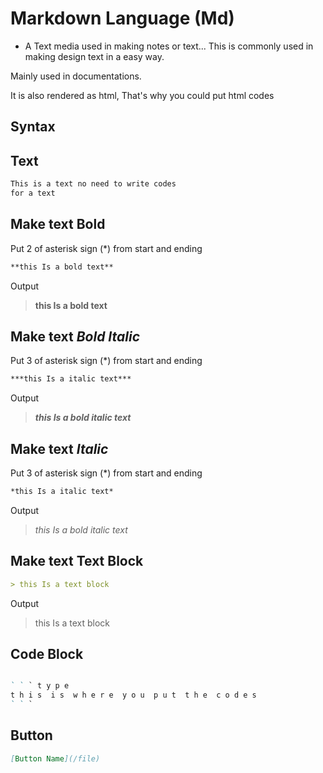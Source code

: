 <link rel="stylesheet" href="https://cdn.jsdelivr.net/gh/hyrious/github-markdown-css@main/dist/light-dark.css"/>

# Markdown Language (Md)
- A Text media used in making notes or text...
  This is commonly used in making design text in a easy way.

Mainly used in documentations.

It is also rendered as html,
That's why you could put html codes

## Syntax

## Text
```markdown
This is a text no need to write codes
for a text
```
## Make text **Bold**
Put 2 of asterisk sign (*) from start and ending
```markdown
**this Is a bold text**
```
Output
>
> **this Is a bold text**
>

## Make text ***Bold Italic***
Put 3 of asterisk sign (*) from start and ending
```markdown
***this Is a italic text***
```
Output
> 
> ***this Is a bold italic text***
>

## Make text *Italic*
Put 3 of asterisk sign (*) from start and ending
```markdown
*this Is a italic text*
```
Output
> 
> *this Is a bold italic text*

## Make text Text Block

```markdown
> this Is a text block
```
Output
> 
> this Is a text block
>

## Code Block
```markdown

` ` ` t y p e
t h i s  i s  w h e r e  y o u  p u t  t h e  c o d e s
` ` `
```

## Button
```markdown
[Button Name](/file)
```
